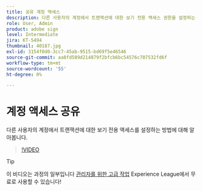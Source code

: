 ```yaml
---
title: 공유 계정 액세스
description: 다른 사용자의 계정에서 트랜잭션에 대한 보기 전용 액세스 권한을 설정하는 방법에 대해 알아봅니다.
role: User, Admin
product: adobe sign
level: Intermediate
jira: KT-5494
thumbnail: 40187.jpg
exl-id: 3154f0d0-3cc7-45ab-9515-bd69f5e46546
source-git-commit: aa8fd589d214879f2bfcb6bc54576c707532fd6f
workflow-type: tm+mt
source-wordcount: '55'
ht-degree: 0%

---
```


# 계정 액세스 공유

다른 사용자의 계정에서 트랜잭션에 대한 보기 전용 액세스를 설정하는 방법에 대해 알아봅니다.

>[!VIDEO](https://video.tv.adobe.com/v/40187?quality=12&learn=on&hidetitle=true)

>[!TIP]
>
>이 비디오는 과정의 일부입니다 [관리자를 위한 고급 작업](https://experienceleague.adobe.com/?recommended=Sign-A-1-2020.1) Experience League에서 무료로 사용할 수 있습니다!
